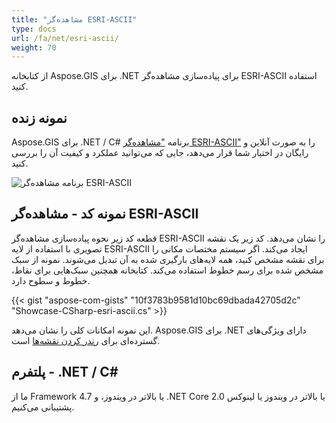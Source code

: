 ```yaml
---
title: "مشاهده‌گر ESRI-ASCII"
type: docs
url: /fa/net/esri-ascii/
weight: 70
---
```


از کتابخانه Aspose.GIS برای .NET برای پیاده‌سازی مشاهده‌گر ESRI-ASCII استفاده کنید.

## **نمونه زنده**

Aspose.GIS برای .NET / C# برنامه ["مشاهده‌گر ESRI-ASCII"](https://products.aspose.app/gis/viewer/esri-ascii) را به صورت آنلاین و رایگان در اختیار شما قرار می‌دهد، جایی که می‌توانید عملکرد و کیفیت آن را بررسی کنید.

![برنامه مشاهده‌گر ESRI-ASCII](viewer.png)

## **نمونه کد - مشاهده‌گر ESRI-ASCII**

قطعه کد زیر نحوه پیاده‌سازی مشاهده‌گر ESRI-ASCII را نشان می‌دهد. کد زیر یک نقشه تصویری با استفاده از لایه ESRI-ASCII ایجاد می‌کند. اگر سیستم مختصات مکانی را برای نقشه مشخص کنید، همه لایه‌های بارگیری شده به آن تبدیل می‌شوند.
نمونه از سبک مشخص شده برای رسم خطوط استفاده می‌کند. کتابخانه همچنین سبک‌هایی برای نقاط، خطوط و سطوح دارد.

{{< gist "aspose-com-gists" "10f3783b9581d10bc69dbada42705d2c" "Showcase-CSharp-esri-ascii.cs" >}}

این نمونه امکانات کلی را نشان می‌دهد. Aspose.GIS برای .NET دارای ویژگی‌های گسترده‌ای برای [رندر کردن نقشه‌ها](https://docs.aspose.com/gis/net/map-rendering/) است.

## **پلتفرم - .NET / C#**

ما از Framework 4.7 یا بالاتر در ویندوز، و .NET Core 2.0 یا بالاتر در ویندوز یا لینوکس پشتیبانی می‌کنیم.
